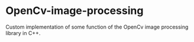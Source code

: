 # OpenCv-image-processing

Custom implementation of some function of the OpenCv image processing library in C++.
